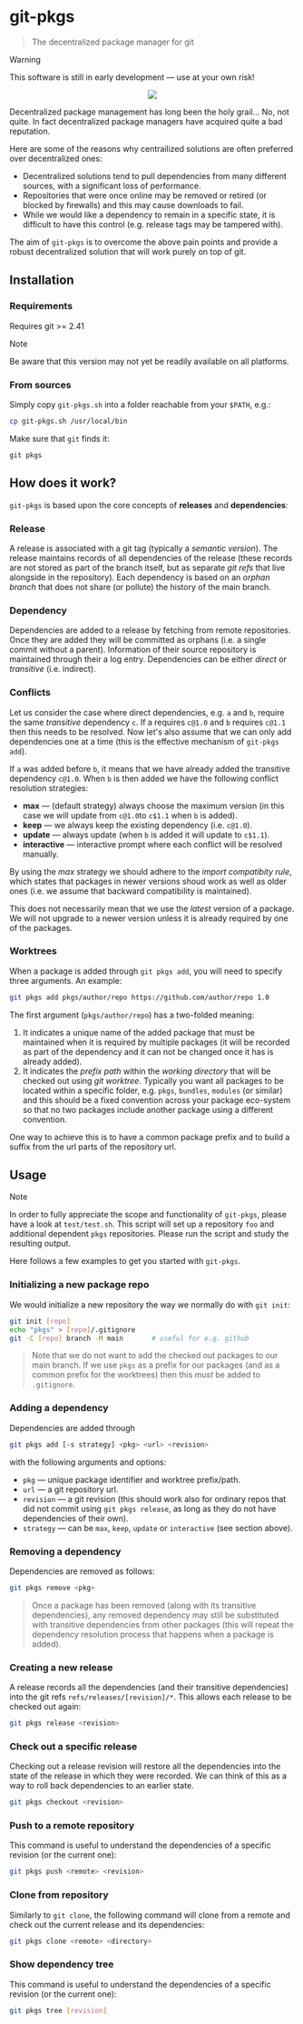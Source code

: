 # git-pkgs

> The decentralized package manager for git

> [!WARNING]
> This software is still in early development &mdash; use at your own risk!

<p align="center">
  <img src="docs/img/git-pkgs.svg" />
</p>

Decentralized package management has long been the holy grail... No, not quite. In fact decentralized package managers have acquired quite a bad reputation.

Here are some of the reasons why centrailized solutions are often preferred over decentralized ones:
- Decentralized solutions tend to pull dependencies from many different sources, with a significant loss of performance.
- Repositories that were once online may be removed or retired (or blocked by firewalls) and this may cause downloads to fail.
- While we would like a dependency to remain in a specific state, it is difficult to have this control (e.g. release tags may be tampered with).

The aim of `git-pkgs` is to overcome the above pain points and provide a robust decentralized solution that will work purely on top of git.

## Installation

### Requirements
Requires git >= 2.41
> [!NOTE]
> Be aware that this version may not yet be readily available on all platforms.

### From sources

Simply copy `git-pkgs.sh` into a folder reachable from your `$PATH`, e.g.:
```bash
cp git-pkgs.sh /usr/local/bin
```

Make sure that `git` finds it:
```
git pkgs
```

## How does it work?

`git-pkgs` is based upon the core concepts of **releases** and **dependencies**:

### Release
A release is associated with a git tag (typically a *semantic version*). The release maintains records of all dependencies of the release (these records are not stored as part of the branch itself, but as separate *git refs* that live alongside in the repository). Each dependency is based on an *orphan branch* that does not share (or pollute) the history of the main branch.

### Dependency
Dependencies are added to a release by fetching from remote repositories. Once they are added they will be committed as orphans (i.e. a single commit without a parent). Information of their source repository is maintained through their a log entry. Dependencies can be either *direct* or *transitive* (i.e. indirect).

### Conflicts
Let us consider the case where direct dependencies, e.g. `a` and `b`, require the same *transitive* dependency `c`. If a requires `c@1.0` and `b` requires `c@1.1` then this needs to be resolved.  Now let's also assume that we can only add dependencies one at a time (this is the effective mechanism of `git-pkgs add`).

If `a` was added before `b`, it means that we have already added the transitive dependency `c@1.0`.
When `b` is then added we have the following conflict resolution strategies:
- **max** &mdash;  (default strategy) always choose the maximum version (in this case we will update from `c@1.0`to `c$1.1` when `b` is added).
- **keep** &mdash; we always keep the existing dependency (i.e. `c@1.0`).
- **update** &mdash; always update (when `b` is added it will update to `c$1.1`).
- **interactive** &mdash; interactive prompt where each conflict will be resolved manually.

By using the *max* strategy we should adhere to the *import compatibity rule*, which states that packages in newer versions shoud work as well as older ones (i.e. we assume that backward compatibility is maintained).

This does not necessarily mean that we use the *latest* version of a package. We will not upgrade to a newer version unless it is already required by one of the packages.

### Worktrees
When a package is added through `git pkgs add`, you will need to specify three arguments. An example:
```bash
git pkgs add pkgs/author/repo https://github.com/author/repo 1.0
```
The first argument (`pkgs/author/repo`) has a two-folded meaning:
1. It indicates a unique name of the added package that must be maintained when it is required by multiple packages (it will be recorded as part of the dependency and it can not be changed once it has is already added).
2. It indicates the *prefix path* within the *working directory* that will be checked out using *git worktree*. Typically you want all packages to be located within a specific folder, e.g. `pkgs`, `bundles`, `modules` (or similar) and this should be a fixed convention across your package eco-system so that no two packages include another package using a different convention.

One way to achieve this is to have a common package prefix and to build a suffix from the url parts of the repository url.

## Usage

> [!NOTE]
> In order to fully appreciate the scope and functionality of `git-pkgs`, please have a look at `test/test.sh`. This script will set up a repository `foo` and additional dependent `pkgs` repositories. Please run the script and study the resulting output.

Here follows a few examples to get you started with `git-pkgs`.

### Initializing a new package repo
We would initialize a new repository the way we normally do with `git init`:
```bash
git init [repo]
echo "pkgs" > [repo]/.gitignore
git -C [repo] branch -M main       # useful for e.g. github
```
> Note that we do not want to add the checked out packages to our main branch. If we use `pkgs` as a prefix for our packages (and as a common prefix for the worktrees) then this *must* be added to `.gitignore`.

### Adding a dependency
Dependencies are added through
```bash
git pkgs add [-s strategy] <pkg> <url> <revision>
```
with the following arguments and options:
* `pkg` &mdash; unique package identifier and worktree prefix/path.
* `url` &mdash; a git repository url.
* `revision` &mdash; a git revision (this should work also for ordinary repos that did not commit using `git pkgs release`, as long as they do not have dependencies of their own).
* `strategy` &mdash; can be `max`, `keep`, `update` or `interactive` (see section above).

### Removing a dependency
Dependencies are removed as follows:
```bash
git pkgs remove <pkg>
```
> Once a package has been removed (along with its transitive dependencies), any removed dependency may still be substituted with transitive dependencies from other packages (this will repeat the dependency resolution process that happens when a package is added).

### Creating a new release
A release records all the dependencies (and their transitive dependencies) into the git refs `refs/releases/[revision]/*`. This allows each release to be checked out again:
```bash
git pkgs release <revision>
```

### Check out a specific release
Checking out a release revision will restore all the dependencies into the state of the release in which they were recorded. We can think of this as a way to roll back dependencies to an earlier state.
```bash
git pkgs checkout <revision>
```

### Push to a remote repository
This command is useful to understand the dependencies of a specific revision (or the current one):
```bash
git pkgs push <remote> <revision>
```

### Clone from repository
Similarly to `git clone`, the following command will clone from a remote and check out the current release and its dependencies:
```bash
git pkgs clone <remote> <directory>
```

### Show dependency tree
This command is useful to understand the dependencies of a specific revision (or the current one):
```bash
git pkgs tree [revision]
```
